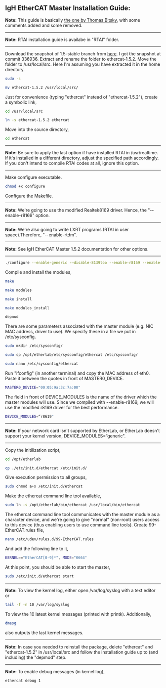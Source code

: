 ## IgH EtherCAT Master Installation Guide:   
**Note:** This guide is basically [the one by Thomas Bitsky](http://lists.etherlab.org/pipermail/etherlab-users/2015/002820.html), with some comments added and some removed.  
___
**Note:** RTAI installation guide is availabe in "RTAI" folder.
___
Download the snapshot of 1.5-stable branch from [here](https://sourceforge.net/p/etherlabmaster/code/ci/stable-1.5/tree/). I got the snapshot at commit 336936.
Extract and rename the folder to ethercat-1.5.2.
Move the folder to /usr/local/src. Here I'm assuming you have extracted it in the home directory.
```bash
sudo -s
```
```bash
mv ethercat-1.5.2 /usr/local/src/
```
Just for convenience (typing "ethercat" instead of "ethercat-1.5.2"), create a symbolic link,
```bash
cd /usr/local/src
```
```bash
ln -s ethercat-1.5.2 ethercat
```
Move into the source directory,
```bash
cd ethercat
```
___
**Note:** Be sure to apply the last option if have installed RTAI in /usr/realtime. If it's installed in a different directory, adjust the specified path accordingly. If you don't intend to compile RTAI codes at all, ignore this option.   
___
Make configure executable.
```bash
chmod +x configure
```
Configure the Makefile.
___
**Note:** We're going to use the modified Realtek8169 driver. Hence, the "--enable-r8169" option.   
___
**Note:** We're also going to write LXRT programs (RTAI in user space).Therefore, "--enable-rtdm".  
___
**Note:** See IgH EtherCAT Master 1.5.2 documentation for other options.
___
```bash
./configure --enable-generic -–disable-8139too --enable-r8169 --enable-cycles --enable-rtdm --with-rtai-dir=/usr/realtime
```
Compile and install the modules,  
```bash
make
```
```bash
make modules
```
```bash
make install
```
```bash
make modules_install
```
```bash
depmod
```
There are some parameters associated with the master module (e.g. NIC MAC address, driver to use). We specify these in a file we put in /etc/sysconfig. 
```bash
sudo mkdir /etc/sysconfig/
```
```bash
sudo cp /opt/etherlab/etc/sysconfig/ethercat /etc/sysconfig/
```
```bash
sudo nano /etc/sysconfig/ethercat
```
Run "ifconfig" (in another terminal) and copy the MAC address of eth0. Paste it between the quotes in front of MASTER0_DEVICE.  
```bash
MASTER0_DEVICE="00:05:9a:3c:7a:00"
```
The field in front of DEVICE_MODULES is the name of the driver which the master modules will use. Since we compiled with --enable-r8169, we will use the modified r8169 driver for the best performance. 
```bash
DEVICE_MODULES=“r8619"
```
___
**Note:** If your network card isn't supported by EtherLab, or EtherLab doesn't support your kernel version, DEVICE_MODULES=“generic".  
___
Copy the initilization script,
```bash
cd /opt/etherlab
```
```bash
cp ./etc/init.d/ethercat /etc/init.d/
```
Give execution permission to all groups,
```bash
sudo chmod a+x /etc/init.d/ethercat
```
Make the ethercat command line tool available,
```bash
sudo ln -s /opt/etherlab/bin/ethercat /usr/local/bin/ethercat
```
The ethercat command line tool communicates with the master module as a character device, and we're going to give "normal" (non-root) users access to this device (thus enabling users to use command line tools).
Create 99-EtherCAT.rules file,
```bash
nano /etc/udev/rules.d/99-EtherCAT.rules
```
And add the following line to it,
```bash
KERNEL=="EtherCAT[0-9]*", MODE="0664"
```
At this point, you should be able to start the master,
```bash
sudo /etc/init.d/ethercat start
```
___
**Note:** To view the kernel log, either open /var/log/syslog with a text editor or
```bash
tail -f -n 10 /var/log/syslog
```
To view the 10 latest kernel messages (printed with printk). Additionally,
```bash
dmesg
```
also outputs the last kernel messages.
___
**Note:** In case you needed to reinstall the package, delete "ethercat" and "ethercat-1.5.2" in /usr/local/src and follow the installation guide up to (and including) the "depmod" step. 
___
**Note:** To enable debug messages (in kernel log),
```bash
ethercat debug 1
```









